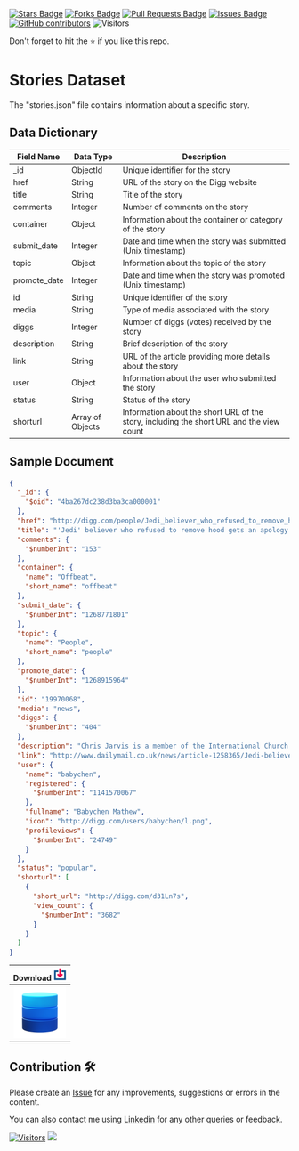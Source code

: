<a href="https://github.com/drshahizan/dataset/stargazers"><img src="https://img.shields.io/github/stars/drshahizan/dataset" alt="Stars Badge"/></a>
<a href="https://github.com/drshahizan/dataset/network/members"><img src="https://img.shields.io/github/forks/drshahizan/dataset" alt="Forks Badge"/></a>
<a href="https://github.com/drshahizan/dataset/pulls"><img src="https://img.shields.io/github/issues-pr/drshahizan/dataset" alt="Pull Requests Badge"/></a>
<a href="https://github.com/drshahizan/dataset/issues"><img src="https://img.shields.io/github/issues/drshahizan/dataset" alt="Issues Badge"/></a>
<a href="https://github.com/drshahizan/dataset/graphs/contributors"><img alt="GitHub contributors" src="https://img.shields.io/github/contributors/drshahizan/dataset?color=2b9348"></a>
![Visitors](https://api.visitorbadge.io/api/visitors?path=https%3A%2F%2Fgithub.com%2Fdrshahizan%2Fdataset&labelColor=%23d9e3f0&countColor=%23697689&style=flat)

Don't forget to hit the :star: if you like this repo.


# Stories Dataset

The "stories.json" file contains information about a specific story.

## Data Dictionary

| Field Name    | Data Type     | Description                                                                                          |
|---------------|---------------|------------------------------------------------------------------------------------------------------|
| _id           | ObjectId      | Unique identifier for the story                                                                       |
| href          | String        | URL of the story on the Digg website                                                                  |
| title         | String        | Title of the story                                                                                   |
| comments      | Integer       | Number of comments on the story                                                                       |
| container     | Object        | Information about the container or category of the story                                              |
| submit_date   | Integer       | Date and time when the story was submitted (Unix timestamp)                                           |
| topic         | Object        | Information about the topic of the story                                                              |
| promote_date  | Integer       | Date and time when the story was promoted (Unix timestamp)                                            |
| id            | String        | Unique identifier of the story                                                                        |
| media         | String        | Type of media associated with the story                                                               |
| diggs         | Integer       | Number of diggs (votes) received by the story                                                         |
| description   | String        | Brief description of the story                                                                        |
| link          | String        | URL of the article providing more details about the story                                             |
| user          | Object        | Information about the user who submitted the story                                                    |
| status        | String        | Status of the story                                                                                  |
| shorturl      | Array of Objects | Information about the short URL of the story, including the short URL and the view count             |

## Sample Document

```json
{
  "_id": {
    "$oid": "4ba267dc238d3ba3ca000001"
  },
  "href": "http://digg.com/people/Jedi_believer_who_refused_to_remove_hood_gets_an_apology",
  "title": "'Jedi' believer who refused to remove hood gets an apology!",
  "comments": {
    "$numberInt": "153"
  },
  "container": {
    "name": "Offbeat",
    "short_name": "offbeat"
  },
  "submit_date": {
    "$numberInt": "1268771801"
  },
  "topic": {
    "name": "People",
    "short_name": "people"
  },
  "promote_date": {
    "$numberInt": "1268915964"
  },
  "id": "19970068",
  "media": "news",
  "diggs": {
    "$numberInt": "404"
  },
  "description": "Chris Jarvis is a member of the International Church of Jediism - based on the famous Star Wars films - whose doctrine states followers can wear hoods.",
  "link": "http://www.dailymail.co.uk/news/article-1258365/Jedi-believer-wins-apology-Jobcentre-kicked-wearing-hood.html",
  "user": {
    "name": "babychen",
    "registered": {
      "$numberInt": "1141570067"
    },
    "fullname": "Babychen Mathew",
    "icon": "http://digg.com/users/babychen/l.png",
    "profileviews": {
      "$numberInt": "24749"
    }
  },
  "status": "popular",
  "shorturl": [
    {
      "short_url": "http://digg.com/d31Ln7s",
      "view_count": {
        "$numberInt": "3682"
      }
    }
  ]
}

```

| Download <img alt="activity status" height="24" src="../../images/download.png" />|
|:---:|
| <a href="stories.json" ><img src="../../images/dataset.png" ></a>|


## Contribution 🛠️
Please create an [Issue](https://github.com/drshahizan/Python_EDA/issues) for any improvements, suggestions or errors in the content.

You can also contact me using [Linkedin](https://www.linkedin.com/in/drshahizan/) for any other queries or feedback.

[![Visitors](https://api.visitorbadge.io/api/visitors?path=https%3A%2F%2Fgithub.com%2Fdrshahizan&labelColor=%23697689&countColor=%23555555&style=plastic)](https://visitorbadge.io/status?path=https%3A%2F%2Fgithub.com%2Fdrshahizan)
![](https://hit.yhype.me/github/profile?user_id=81284918)



